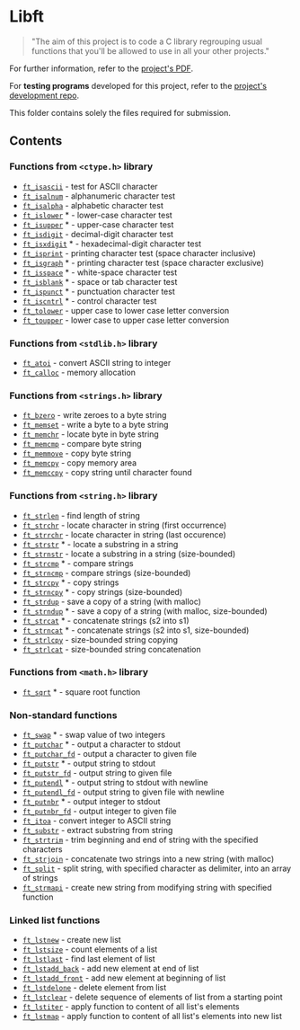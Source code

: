 # Libft

>"The aim of this project is to code a C library regrouping usual functions that you'll be allowed to use in all your other projects."

For further information, refer to the [project's PDF](../_PDFs/00-libft-en.pdf).

For **testing programs** developed for this project, refer to the [project's development repo](https://github.com/appinha/42cursus-00-Libft).

This folder contains solely the files required for submission.

## Contents

### Functions from `<ctype.h>` library
* [`ft_isascii`](./ft_isascii.c)			- test for ASCII character
* [`ft_isalnum`](./ft_isalnum.c)			- alphanumeric character test
* [`ft_isalpha`](./ft_isalpha.c)			- alphabetic character test
* [`ft_islower`](./ft_islower_bonus.c) *	- lower-case character test
* [`ft_isupper`](./ft_isupper_bonus.c) *	- upper-case character test
* [`ft_isdigit`](./ft_isdigit.c)			- decimal-digit character test
* [`ft_isxdigit`](./ft_isxdigit_bonus.c) *	- hexadecimal-digit character test
* [`ft_isprint`](./ft_isprint.c)			- printing character test (space character inclusive)
* [`ft_isgraph`](./ft_isgraph_bonus.c) *		- printing character test (space character exclusive)
* [`ft_isspace`](./ft_isspace_bonus.c) *		- white-space character test
* [`ft_isblank`](./ft_isblank_bonus.c) *		- space or tab character test
* [`ft_ispunct`](./ft_ispunct_bonus.c) *		- punctuation character test
* [`ft_iscntrl`](./ft_iscntrl_bonus.c) *		- control character test
* [`ft_tolower`](./ft_tolower.c)			- upper case to lower case letter conversion
* [`ft_toupper`](./ft_toupper.c)			- lower case to upper case letter conversion

### Functions from `<stdlib.h>` library
* [`ft_atoi`](./ft_atoi.c)		- convert ASCII string to integer
* [`ft_calloc`](./ft_calloc.c)	- memory allocation

### Functions from `<strings.h>` library
* [`ft_bzero`](./ft_bzero.c)		- write zeroes to a byte string
* [`ft_memset`](./ft_memset.c)		- write a byte to a byte string
* [`ft_memchr`](./ft_memchr.c)		- locate byte in byte string
* [`ft_memcmp`](./ft_memcmp.c)		- compare byte string
* [`ft_memmove`](./ft_memmove.c)	- copy byte string
* [`ft_memcpy`](./ft_memcpy.c)		- copy memory area
* [`ft_memccpy`](./ft_memccpy.c)	- copy string until character found

### Functions from `<string.h>` library
* [`ft_strlen`](./ft_strlen.c)				- find length of string
* [`ft_strchr`](./ft_strchr.c)				- locate character in string (first occurrence)
* [`ft_strrchr`](./ft_strrchr.c)			- locate character in string (last occurence)
* [`ft_strstr`](./ft_strstr_bonus.c) *		- locate a substring in a string
* [`ft_strnstr`](./ft_strnstr.c)			- locate a substring in a string (size-bounded)
* [`ft_strcmp`](./ft_strcmp_bonus.c) *		- compare strings
* [`ft_strncmp`](./ft_strncmp.c)			- compare strings (size-bounded)
* [`ft_strcpy`](./ft_strcpy_bonus.c) *		- copy strings
* [`ft_strncpy`](./ft_strncpy_bonus.c) *	- copy strings (size-bounded)
* [`ft_strdup`](./ft_strdup.c)				- save a copy of a string (with malloc)
* [`ft_strndup`](./ft_strndup_bonus.c) *	- save a copy of a string (with malloc, size-bounded)
* [`ft_strcat`](./ft_strcat_bonus.c) *		- concatenate strings (s2 into s1)
* [`ft_strncat`](./ft_strncat_bonus.c) *	- concatenate strings (s2 into s1, size-bounded)
* [`ft_strlcpy`](./ft_strlcpy.c)			- size-bounded string copying
* [`ft_strlcat`](./ft_strlcat.c)			- size-bounded string concatenation

### Functions from `<math.h>` library
* [`ft_sqrt`](./ft_sqrt_bonus.c) *	- square root function

### Non-standard functions
* [`ft_swap`](./ft_swap_bonus.c) *			- swap value of two integers
* [`ft_putchar`](./ft_putchar_bonus.c) *	- output a character to stdout
* [`ft_putchar_fd`](./ft_putchar_fd.c)		- output a character to given file
* [`ft_putstr`](./ft_putstr_bonus.c) *		- output string to stdout
* [`ft_putstr_fd`](./ft_putstr_fd.c)		- output string to given file
* [`ft_putendl`](./ft_putendl_bonus.c) *	- output string to stdout with newline
* [`ft_putendl_fd`](./ft_putendl_fd.c)		- output string to given file with newline
* [`ft_putnbr`](./ft_putnbr_bonus.c) *		- output integer to stdout
* [`ft_putnbr_fd`](./ft_putnbr_fd.c)		- output integer to given file
* [`ft_itoa`](./ft_itoa.c)					- convert integer to ASCII string
* [`ft_substr`](./ft_substr.c)				- extract substring from string
* [`ft_strtrim`](./ft_strtrim.c)			- trim beginning and end of string with the specified characters
* [`ft_strjoin`](./ft_strjoin.c)			- concatenate two strings into a new string (with malloc)
* [`ft_split`](./ft_split.c)				- split string, with specified character as delimiter, into an array of strings
* [`ft_strmapi`](./ft_strmapi.c)			- create new string from modifying string with specified function

### Linked list functions
* [`ft_lstnew`](./ft_lstnew.c)				- create new list
* [`ft_lstsize`](./ft_lstsize.c)			- count elements of a list
* [`ft_lstlast`](./ft_lstlast.c)			- find last element of list
* [`ft_lstadd_back`](./ft_lstadd_back.c)	- add new element at end of list
* [`ft_lstadd_front`](./ft_lstadd_front.c)	- add new element at beginning of list
* [`ft_lstdelone`](./ft_lstdelone.c)		- delete element from list
* [`ft_lstclear`](./ft_lstclear.c)			- delete sequence of elements of list from a starting point
* [`ft_lstiter`](./ft_lstiter.c)			- apply function to content of all list's elements
* [`ft_lstmap`](./ft_lstmap.c)				- apply function to content of all list's elements into new list
